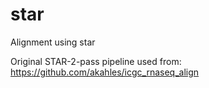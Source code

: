 # star
Alignment using star

Original STAR-2-pass pipeline used from: https://github.com/akahles/icgc_rnaseq_align
